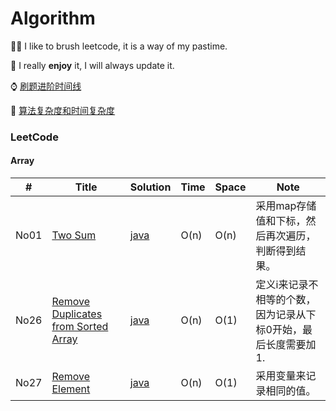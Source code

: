 # Algorithm

🚴‍♀️ I like to brush leetcode, it is a way of my pastime.

🚴‍ I really **enjoy** it, I will always update it.

⌚️ [刷题进阶时间线](https://gist.github.com/tujietg/60f72073a1c7945350abb8b09e2d6455)

📖 [算法复杂度和时间复杂度](https://zhuanlan.zhihu.com/p/50479555)

### LeetCode

#### Array

| #    | Title                                                        | Solution                                                     | Time | Space | Note                                                         |
| ---- | ------------------------------------------------------------ | ------------------------------------------------------------ | ---- | ----- | ------------------------------------------------------------ |
| No01 | [Two Sum](https://leetcode.com/problems/two-sum/)            | [java](https://github.com/tujietg/Algorithm/blob/master/leetcode/Array/No01.java) | O(n) | O(n)  | 采用map存储值和下标，然后再次遍历，判断得到结果。            |
| No26 | [Remove Duplicates from Sorted Array](<https://leetcode.com/problems/remove-duplicates-from-sorted-array/>) | [java](<https://github.com/tujietg/Algorithm/blob/master/leetcode/Array/No26.java>) | O(n) | O(1)  | 定义i来记录不相等的个数，因为记录从下标0开始，最后长度需要加1. |
| No27 | [Remove Element](<https://leetcode.com/problems/remove-element/>) | [java](<https://github.com/tujietg/Algorithm/blob/master/leetcode/Array/No27.java>) | O(n) | O(1)  | 采用变量来记录相同的值。                                     |

